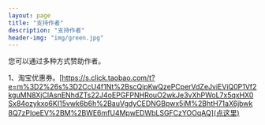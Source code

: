 ```yaml
---
layout: page
title: "支持作者"
description: "支持作者" 
header-img: "img/green.jpg"
---
```


您可以通过多种方式赞助作者。

1、淘宝优惠券。[https://s.click.taobao.com/t?e=m%3D2%26s%3D2CcU4f1Nt%2BscQipKwQzePCperVdZeJviEViQ0P1Vf2kguMN8XjClAsnENhdZTs22J4oEPGFPNHRouO2wkJe3vXhPWoL7x5qxHX0Sx84ozykxo6KI15vwk6b6h%2BauVgdyCEDNGBpwx5iM%2BhtH71aX6jbwk8Q7zPIoeEV%2BM%2BWE6mfU4MpwEDWbLSGFCzYOOqAQ](点这里)  
